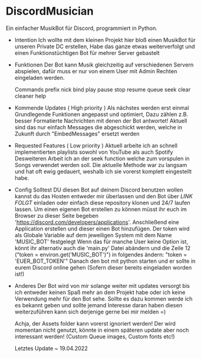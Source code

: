 # DiscordMusician
 Ein einfacher MusikBot für Discord, programmiert in Python.

 - Intention
    Ich wollte mit dem kleinen Projekt hier bloß einen MusikBot für unseren Private DC erstellen,
    Habe das ganze etwas weiterverfolgt und einen Funktionstüchtigen Bot für mehrer Server gebastelt
 
 - Funktionen
    Der Bot kann Musik gleichzeitig auf verschiedenen Servern abspielen,
    dafür muss er nur von einem User mit Admin Rechten eingeladen werden.

    Commands
        prefix
        nick
        bind
        play
        pause
        stop
        resume
        queue
        seek
        clear
        cleaner
        help

- Kommende Updates ( High priority )
   Als nächstes werden erst einmal Grundlegende Funktionen angepasst und optimiert,
   Dazu zählen z.B. besser Formatierte Nachrichten mit denen der Bot antwortet!
   Aktuell sind das nur einfach Messages die abgeschickt werden, welche in Zukunft
   durch "EmbedMessages" ersetzt werden

- Requested Features ( Low priority )
   Aktuell arbeite ich an schnell implementierten playlists sowohl von YouTube als auch Spotify
   Desweiteren Arbeit ich an der seek function welche zum vorspulen in Songs verwendet werden soll.
   Die aktuelle Methode war zu langsam und hat oft ewig gedauert, weshalb ich sie vorerst komplett eingestellt habe.

- Config
    Solltest DU diesen Bot auf deinem Discord benutzen wollen kannst du das Hosten
    entweder mir überlassen und den Bot über *LINK FOLGT* einladen oder einfach diese repository klonen
    und 24/7 laufen lassen.
    Um einen eigenen Bot erstellen zu können müsst ihr euch im Browser zu dieser Seite begeben 'https://discord.com/developers/applications'.
    Anschließend eine Application erstellen und dieser einen Bot hinzufügen.
    Der token wird als Globale Variable auf dem jeweiligen System mit dem Name 'MUSIC_BOT' festgelegt
    Wenn das für manche User keine Option ist, könnt ihr alternativ auch die 'main.py' Datei abändern und die Zeile 12 ("token = environ.get('MUSIC_BOT')")
    in folgendes ändern: "token = 'EUER_BOT_TOKEN'"
    Danach den bot mit python starten und er sollte in eurem Discord online gehen (Sofern dieser bereits eingeladen worden ist!)

- Anderes
   Der Bot wird von mir solange weiter mit updates versorgt bis ich entweder keinen Spaß mehr an dem
   Projekt habe oder ich keine Verwendung mehr für den Bot sehe. Sollte es dazu kommen werde ich es bekannt geben 
   und sollte jemand Interesse daran haben diesen weiterzuführen kann sich derjenige gerne bei mir melden =)

   Achja, der Assets folder kann vorerst ignoriert werden!
   Der wird momentan nicht genutzt, könnte in einem späteren update aber noch interessant werden!
   (Custom Queue images, Custom fonts etc!)
   
   Letztes Update ~ 19.04.2022
